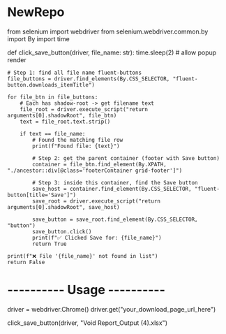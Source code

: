 # NewRepo
from selenium import webdriver
from selenium.webdriver.common.by import By
import time

def click_save_button(driver, file_name: str):
    time.sleep(2)  # allow popup render

    # Step 1: find all file name fluent-buttons
    file_buttons = driver.find_elements(By.CSS_SELECTOR, "fluent-button.downloads_itemTitle")

    for file_btn in file_buttons:
        # Each has shadow-root -> get filename text
        file_root = driver.execute_script("return arguments[0].shadowRoot", file_btn)
        text = file_root.text.strip()

        if text == file_name:
            # Found the matching file row
            print(f"Found file: {text}")

            # Step 2: get the parent container (footer with Save button)
            container = file_btn.find_element(By.XPATH, "./ancestor::div[@class='footerContainer grid-footer']")

            # Step 3: inside this container, find the Save button
            save_host = container.find_element(By.CSS_SELECTOR, "fluent-button[title='Save']")
            save_root = driver.execute_script("return arguments[0].shadowRoot", save_host)

            save_button = save_root.find_element(By.CSS_SELECTOR, "button")
            save_button.click()
            print(f"✅ Clicked Save for: {file_name}")
            return True

    print(f"❌ File '{file_name}' not found in list")
    return False


# ---------- Usage ----------
driver = webdriver.Chrome()
driver.get("your_download_page_url_here")

click_save_button(driver, "Void Report_Output (4).xlsx")

